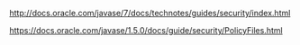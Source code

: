 http://docs.oracle.com/javase/7/docs/technotes/guides/security/index.html

https://docs.oracle.com/javase/1.5.0/docs/guide/security/PolicyFiles.html